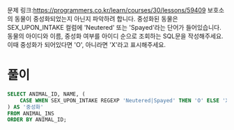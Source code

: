 문제 링크:https://programmers.co.kr/learn/courses/30/lessons/59409
보호소의 동물이 중성화되었는지 아닌지 파악하려 합니다. 중성화된 동물은 SEX_UPON_INTAKE 컬럼에 'Neutered' 또는 'Spayed'라는 단어가 들어있습니다.  
동물의 아이디와 이름, 중성화 여부를 아이디 순으로 조회하는 SQL문을 작성해주세요. 이때 중성화가 되어있다면 'O', 아니라면 'X'라고 표시해주세요.
# 풀이

```sql
SELECT ANIMAL_ID, NAME, (
    CASE WHEN SEX_UPON_INTAKE REGEXP 'Neutered|Spayed' THEN 'O' ELSE 'X' END
) AS '중성화'
FROM ANIMAL_INS
ORDER BY ANIMAL_ID;
```

